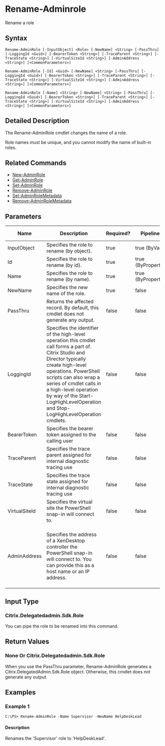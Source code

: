 ﻿
# Rename-Adminrole
Rename a role
## Syntax

```
Rename-AdminRole [-InputObject] <Role> [-NewName] <String> [-PassThru] [-LoggingId <Guid>] [-BearerToken <String>] [-TraceParent <String>] [-TraceState <String>] [-VirtualSiteId <String>] [-AdminAddress <String>] [<CommonParameters>]  
  
Rename-AdminRole [-Id] <Guid> [-NewName] <String> [-PassThru] [-LoggingId <Guid>] [-BearerToken <String>] [-TraceParent <String>] [-TraceState <String>] [-VirtualSiteId <String>] [-AdminAddress <String>] [<CommonParameters>]  
  
Rename-AdminRole [-Name] <String> [-NewName] <String> [-PassThru] [-LoggingId <Guid>] [-BearerToken <String>] [-TraceParent <String>] [-TraceState <String>] [-VirtualSiteId <String>] [-AdminAddress <String>] [<CommonParameters>]
```

## Detailed Description
The Rename-AdminRole cmdlet changes the name of a role.

Role names must be unique, and you cannot modify the name of built-in roles.


## Related Commands

* [New-AdminRole](../New-AdminRole/)
* [Get-AdminRole](../Get-AdminRole/)
* [Set-AdminRole](../Set-AdminRole/)
* [Remove-AdminRole](../Remove-AdminRole/)
* [Set-AdminRoleMetadata](../Set-AdminRoleMetadata/)
* [Remove-AdminRoleMetadata](../Remove-AdminRoleMetadata/)
## Parameters
| Name   | Description | Required? | Pipeline Input | Default Value |
| --- | --- | --- | --- | --- |
| InputObject | Specifies the role to rename (by object). | true | true (ByValue) |  |
| Id | Specifies the role to rename (by id). | true | true (ByPropertyName) |  |
| Name | Specifies the role to rename (by name). | true | true (ByPropertyName) |  |
| NewName | Specifies the new name of the role. | true | false |  |
| PassThru | Returns the affected record. By default, this cmdlet does not generate any output. | false | false | False |
| LoggingId | Specifies the identifier of the high-level operation this cmdlet call forms a part of. Citrix Studio and Director typically create high-level operations. PowerShell scripts can also wrap a series of cmdlet calls in a high-level operation by way of the Start-LogHighLevelOperation and Stop-LogHighLevelOperation cmdlets. | false | false |  |
| BearerToken | Specifies the bearer token assigned to the calling user | false | false |  |
| TraceParent | Specifies the trace parent assigned for internal diagnostic tracing use | false | false |  |
| TraceState | Specifies the trace state assigned for internal diagnostic tracing use | false | false |  |
| VirtualSiteId | Specifies the virtual site the PowerShell snap-in will connect to. | false | false |  |
| AdminAddress | Specifies the address of a XenDesktop controller the PowerShell snap-in will connect to. You can provide this as a host name or an IP address. | false | false | Localhost. Once a value is provided by any cmdlet, this value becomes the default. |

## Input Type

### Citrix.Delegatedadmin.Sdk.Role
You can pipe the role to be renamed into this command.
## Return Values

### None Or Citrix.Delegatedadmin.Sdk.Role
When you use the PassThru parameter, Rename-AdminRole generates a Citrix.DelegatedAdmin.Sdk.Role object. Otherwise, this cmdlet does not generate any output.
## Examples

### Example 1

```
C:\PS> Rename-AdminRole -Name Supervisor -NewName HelpDeskLead
```

#### Description
Renames the 'Supervisor' role to 'HelpDeskLead'.
